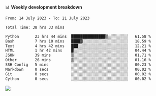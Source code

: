 📊 **Weekly development breakdown**
<!--START_SECTION:waka-->

```txt
From: 14 July 2023 - To: 21 July 2023

Total Time: 38 hrs 33 mins

Python       23 hrs 44 mins  ███████████████▒░░░░░░░░░   61.58 %
Bash         7 hrs 10 mins   ████▓░░░░░░░░░░░░░░░░░░░░   18.59 %
Text         4 hrs 42 mins   ███░░░░░░░░░░░░░░░░░░░░░░   12.21 %
HTML         1 hr 42 mins    █░░░░░░░░░░░░░░░░░░░░░░░░   04.44 %
JSON         39 mins         ▒░░░░░░░░░░░░░░░░░░░░░░░░   01.71 %
Other        26 mins         ▒░░░░░░░░░░░░░░░░░░░░░░░░   01.16 %
SSH Config   5 mins          ░░░░░░░░░░░░░░░░░░░░░░░░░   00.23 %
Markdown     0 secs          ░░░░░░░░░░░░░░░░░░░░░░░░░   00.02 %
Git          0 secs          ░░░░░░░░░░░░░░░░░░░░░░░░░   00.02 %
Cython       0 secs          ░░░░░░░░░░░░░░░░░░░░░░░░░   00.02 %
```

<!--END_SECTION:waka-->
![](https://komarev.com/ghpvc/?username=callanwu)
